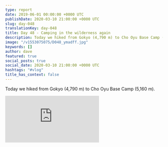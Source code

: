 ```yaml
---
type: report
date: 2019-06-01 00:00:00 +0000 UTC
publishDate: 2020-03-10 21:00:00 +0000 UTC
slug: day-048
translationKey: day-048
title: Day 48 - Camping in the wilderness again
description: Today we hiked from Gokyo (4,790 m) to Cho Oyu Base Camp (5,160 m).
image: "/v1553075075/D048_ymadff.jpg"
keywords: []
author: dave
featured: true
social_posts: true
social_date: 2020-03-10 21:00:00 +0000 UTC
hashtags: "#vlog"
title_has_context: false
---
```


Today we hiked from Gokyo (4,790 m) to Cho Oyu Base Camp (5,160 m).

<iframe class="youtube75" src="https://www.youtube.com/embed/j6-H5rIYdks" frameborder="0" allow="accelerometer; autoplay; encrypted-media; gyroscope; picture-in-picture" allowfullscreen></iframe>

